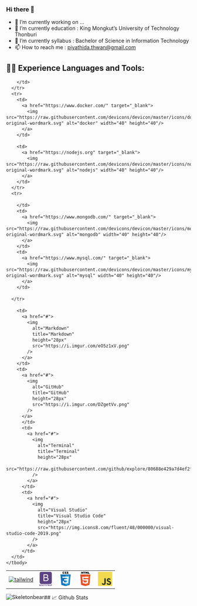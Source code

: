 ### Hi there 👋

- 🔭 I’m currently working on ...
- 🌱 I’m currently education : King Mongkut’s University of Technology Thonburi 
- 🌱 I’m currently syllabus : Bachelor of Science in Information Technology                    
- 📫 How to reach me : piyathida.thwan@gmail.com 


## 👨‍💻 Experience Languages and Tools:
<table>
    <tbody>
      <tr>
        <td>
        <a href="https://tailwindcss.com/" target="_blank">
          <img src="https://www.vectorlogo.zone/logos/tailwindcss/tailwindcss-icon.svg" alt="tailwind" width="40" height="40"/>
        </a>
        </td>
        <td>
          <a href="https://getbootstrap.com" target="_blank">
            <img src="https://raw.githubusercontent.com/devicons/devicon/master/icons/bootstrap/bootstrap-plain-wordmark.svg" alt="bootstrap" width="40" height="40"/>
          </a>
        </td>
        <td>
          <a href="https://www.w3schools.com/css/" target="_blank">
            <img src="https://raw.githubusercontent.com/devicons/devicon/master/icons/css3/css3-original-wordmark.svg" alt="css3" width="40" height="40"/>
          </a>
        </td>
        <td>
          <a href="https://www.w3.org/html/" target="_blank">
            <img src="https://raw.githubusercontent.com/devicons/devicon/master/icons/html5/html5-original-wordmark.svg" alt="html5" width="40" height="40"/>
          </a>
        </td>
        <td>
          <a href="https://developer.mozilla.org/en-US/docs/Web/JavaScript" target="_blank">
            <img src="https://raw.githubusercontent.com/devicons/devicon/master/icons/javascript/javascript-original.svg" alt="javascript" width="40" height="40"/>
          </a>
        </td>
        
        </td>
      </tr>
      <tr>
        <td>
          <a href="https://www.docker.com/" target="_blank">
            <img src="https://raw.githubusercontent.com/devicons/devicon/master/icons/docker/docker-original-wordmark.svg" alt="docker" width="40" height="40"/>
          </a>
        </td>
        
        <td>
          <a href="https://nodejs.org" target="_blank">
            <img src="https://raw.githubusercontent.com/devicons/devicon/master/icons/nodejs/nodejs-original-wordmark.svg" alt="nodejs" width="40" height="40"/>
          </a>
        </td>
      </tr>
      <tr>
        
        </td>
        <td>
          <a href="https://www.mongodb.com/" target="_blank">
            <img src="https://raw.githubusercontent.com/devicons/devicon/master/icons/mongodb/mongodb-original-wordmark.svg" alt="mongodb" width="40" height="40"/>
          </a>
        </td>
        <td>
          <a href="https://www.mysql.com/" target="_blank">
            <img src="https://raw.githubusercontent.com/devicons/devicon/master/icons/mysql/mysql-original-wordmark.svg" alt="mysql" width="40" height="40"/>
          </a>
        </td>

      </tr>
        
        <td>
          <a href="#">
            <img
              alt="Markdown"
              title="Markdown"
              height="28px"
              src="https://i.imgur.com/eO5z1xV.png"
            />
          </a>
        </td>
        <td>
          <a href="#">
            <img
              alt="GitHub"
              title="GitHub"
              height="28px"
              src="https://i.imgur.com/DZgetVv.png"
            />
          </a>
          </td>
          <td>
            <a href="#">
              <img
                alt="Terminal"
                title="Terminal"
                height="28px"
                src="https://raw.githubusercontent.com/github/explore/80688e429a7d4ef2fca1e82350fe8e3517d3494d/topics/terminal/terminal.png"
              />
            </a>
          </td>
          <td>
            <a href="#">
              <img
                alt="Visual Studio"
                title="Visual Studio Code"
                height="28px"
                src="https://img.icons8.com/fluent/48/000000/visual-studio-code-2019.png"
              />
            </a>
          </td>
      </td>
    </tbody>
  </table>
## 📈 Github Stats
<img align="left" src="https://github-readme-stats.vercel.app/api/top-langs?username=Skeletonbear&show_icons=true&locale=en&layout=compact" alt="Skeletonbear" />

